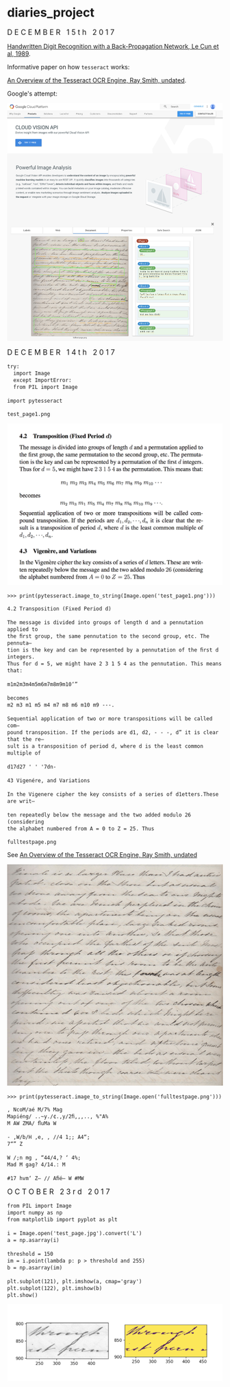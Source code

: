# diaries_project

<p>
<BIG>
D&nbsp;E&nbsp;C&nbsp;E&nbsp;M&nbsp;B&nbsp;E&nbsp;R&nbsp;&nbsp;&nbsp;1&nbsp;5&nbsp;t&nbsp;h&nbsp;&nbsp;&nbsp;2&nbsp;0&nbsp;1&nbsp;7</BIG>
</p>
<p><a href="http://papers.nips.cc/paper/293-handwritten-digit-recognition-with-a-back-propagation-network.pdf"> Handwritten Digit Recognition with a Back-Propagation Network, Le Cun et al, 1989</a>.</p>



Informative paper on how <code>tesseract</code> works:

<p><a href="https://pdfs.semanticscholar.org/eacd/1319c5a0d5642ff9b2b187579edb844dee3f.pdf"> An Overview of the Tesseract OCR Engine, Ray Smith, undated</a>.</p>

Google's attempt:

<div class="container">
<img src="pics/google'sattempt.png" />        
</div>

<p>
<BIG>
D&nbsp;E&nbsp;C&nbsp;E&nbsp;M&nbsp;B&nbsp;E&nbsp;R&nbsp;&nbsp;&nbsp;1&nbsp;4&nbsp;t&nbsp;h&nbsp;&nbsp;&nbsp;2&nbsp;0&nbsp;1&nbsp;7</BIG>
</p>        


<pre><code>try:
  import Image
  except ImportError:
  from PIL import Image

import pytesseract</code></pre> 


<p><code>test_page1.png</code></p>     

<div class="container">
<img src="pics/test_page1.png" />        
</div>   
 
<pre><code>>>> print(pytesseract.image_to_string(Image.open('test_page1.png')))</code></pre>

<pre><code>4.2 Transposition (Fixed Period d)

The message is divided into groups of length d and a pennutation applied to
the ﬁrst group, the same pennutation to the second group, etc. The pennuta—
tion is the key and can be represented by a pennutation of the ﬁrst d integers.
Thus for d = 5, we might have 2 3 1 5 4 as the pennutation. This means that:

m1m2m3m4m5m6m7m8m9m10‘”

becomes
m2 m3 m1 m5 m4 m7 m8 m6 m10 m9 ---.

Sequential application of two or more transpositions will be called com—
pound transposition. If the periods are d1, d2, - - -, d” it is clear that the re—
sult is a transposition of period d, where d is the least common multiple of

d17d27 ' ' '7dn-

43 Vigenére, and Variations

In the Vigenere cipher the key consists of a series of d1etters.These are writ—

ten repeatedly below the message and the two added modulo 26 (considering
the alphabet numbered from A = 0 to Z = 25. Thus</code></pre> 
     
<p><code>fulltestpage.png</code></p>

<p>See <a href="https://pdfs.semanticscholar.org/eacd/1319c5a0d5642ff9b2b187579edb844dee3f.pdf"> An Overview of the Tesseract OCR Engine, Ray Smith, undated</a></p>

 
<div class="container">
<img src="pics/fulltestpage.png" />
</div>         
        
<pre><code>>>> print(pytesseract.image_to_string(Image.open('fulltestpage.png')))</code></pre>
        
        
<pre><code>, NcoM/aé M/7% Mag
Mapiéng/ ..~y./¢.,y/2ﬁ,,,.., %"A%
M AW ZMA/ ﬂuMa W

- ,W/b/H ,e, , //4 1;; A4“;
7“” Z

W /;n mg , “44/4,? ‘ 4%;
Mad M gag? 4/14.: M

#17 hvm‘ Z— // Aﬁé— W #MW</code></pre>

<p>
<BIG>
O&nbsp;C&nbsp;T&nbsp;O&nbsp;B&nbsp;E&nbsp;R&nbsp;&nbsp;&nbsp;2&nbsp;3&nbsp;r&nbsp;d&nbsp;&nbsp;&nbsp;2&nbsp;0&nbsp;1&nbsp;7</BIG>
</p>      

<pre><code>from PIL import Image
import numpy as np
from matplotlib import pyplot as plt

i = Image.open('test_page.jpg').convert('L')
a = np.asarray(i)

threshold = 150
im = i.point(lambda p: p > threshold and 255)
b = np.asarray(im)

plt.subplot(121), plt.imshow(a, cmap='gray')
plt.subplot(122), plt.imshow(b)
plt.show()</code></pre>      
  
       
<div class="container">
<img src="pics/grey_binary.png" />
</div> 
   
